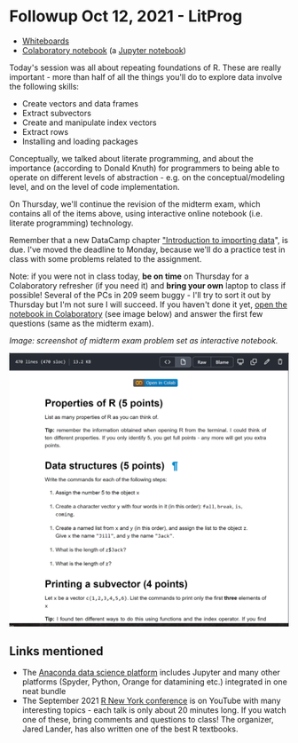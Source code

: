 
# Followup Oct 12, 2021 - LitProg

-   [Whiteboards](https://drive.google.com/drive/folders/1jMzKWroneUX8n1jnLtB413osHRU4gibo?usp=sharing)
-   [Colaboratory notebook](https://github.com/birkenkrahe/dsc101/blob/main/tests/Midterm_problems.ipynb) (a [Jupyter notebook](https://jupyter.org/))

Today's session was all about repeating foundations of R. These are
really important - more than half of all the things you'll do to
explore data involve the following skills:

-   Create vectors and data frames
-   Extract subvectors
-   Create and manipulate index vectors
-   Extract rows
-   Installing and loading packages

Conceptually, we talked about literate programming, and about the
importance (according to Donald Knuth) for programmers to being
able to operate on different levels of abstraction - e.g. on the
conceptual/modeling level, and on the level of code implementation.

On Thursday, we'll continue the revision of the midterm exam, which
contains all of the items above, using interactive online notebook
(i.e. literate programming) technology.

Remember that a new DataCamp chapter ["Introduction to importing
data](https://app.datacamp.com/groups/data-science-methods-and-tools/assignments)", is due. I've moved the deadline to Monday, because we'll do
a practice test in class with some problems related to the
assignment.

Note: if you were not in class today, **be on time** on Thursday for
a Colaboratory refresher (if you need it) and **bring your own**
laptop to class if possible! Several of the PCs in 209 seem buggy -
I'll try to sort it out by Thursday but I'm not sure I will
succeed. If you haven't done it yet, [open the notebook in
Colaboratory](https://github.com/birkenkrahe/dsc101/blob/main/tests/Midterm_problems.ipynb) (see image below) and answer the first few questions
(same as the midterm exam).

*Image: screenshot of midterm exam problem set as interactive
notebook.*

![img](./img/colab.png)


## Links mentioned

-   The [Anaconda data science platform](https://www.anaconda.com/) includes Jupyter and many
    other platforms (Spyder, Python, Orange for datamining etc.)
    integrated in one neat bundle
-   The September 2021 [R New York conference](https://youtube.com/playlist?list=PLlzRFZmxVl9RVwRP6WKOUXTiRMFkF2cPF) is on YouTube with many
    interesting topics - each talk is only about 20 minutes long. If
    you watch one of these, bring comments and questions to class!
    The organizer, Jared Lander, has also written one of the best R
    textbooks.

